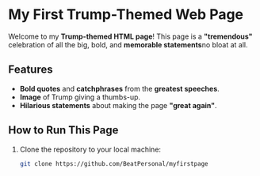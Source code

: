 # My First Trump-Themed Web Page

Welcome to my **Trump-themed HTML page**! This page is a **"tremendous"** celebration of all the big,
bold, and **memorable statements**no bloat at all.

## Features

- **Bold quotes** and **catchphrases** from the **greatest speeches**.
- **Image** of Trump giving a thumbs-up.  
- **Hilarious statements** about making the page **"great again"**.

## How to Run This Page

1. Clone the repository to your local machine:
   ```bash
   git clone https://github.com/BeatPersonal/myfirstpage
